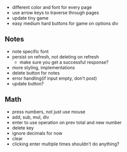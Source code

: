 - different color and font for every page
- use arrow keys to traverse through pages
- update tiny game
- easy medium hard buttons for game on options div

## Notes
- note specific font
- persist on refresh, not deleting on refresh
    - make sure you get a successful response?
- more styling, implementations
- delete button for notes
- error handling(if input empty, don't post)
- update button?

## Math
- press numbers, not just use mouse
- add, sub, mul, div
- enter to use operation on prev total and new number
- delete key
- ignore decimals for now
- clear
- clicking enter multiple times shouldn't do anything?
